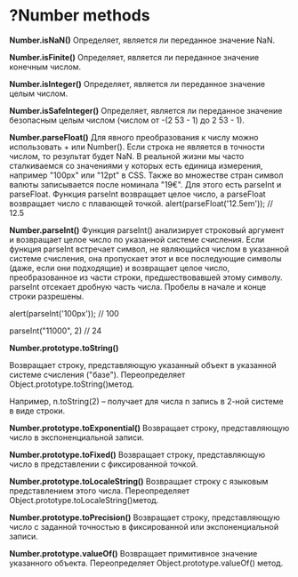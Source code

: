 # ?Number methods

__Number.isNaN()__
Определяет, является ли переданное значение NaN.

__Number.isFinite()__
Определяет, является ли переданное значение конечным числом.

__Number.isInteger()__
Определяет, является ли переданное значение целым числом.

__Number.isSafeInteger()__
Определяет, является ли переданное значение безопасным целым числом (числом от -(2 53 - 1) до 2 53 - 1).

__Number.parseFloat()__
Для явного преобразования к числу можно использовать + или Number(). Если строка не является в точности числом, то результат будет NaN. В реальной жизни мы часто сталкиваемся со значениями у которых есть единица измерения, например "100px" или "12pt" в CSS. Также во множестве стран символ валюты записывается после номинала "19€".  Для этого есть parseInt и parseFloat. Функция parseInt возвращает целое число, а parseFloat возвращает число с плавающей точкой.
alert(parseFloat('12.5em')); // 12.5

__Number.parseInt()__
Функция parseInt() анализирует строковый аргумент и возвращает целое число по указанной системе счисления. 
Если функция parseInt встречает символ, не являющийся числом в указанной системе счисления, она пропускает этот и все последующие символы (даже, если они подходящие) и возвращает целое число, преобразованное из части строки, предшествовавшей этому символу. parseInt отсекает дробную часть числа. Пробелы в начале и конце строки разрешены.

alert(parseInt('100px')); // 100

parseInt("11000", 2) // 24

__Number.prototype.toString()__

Возвращает строку, представляющую указанный объект в указанной системе счисления ("базе"). Переопределяет Object.prototype.toString()метод.

Например, n.toString(2) – получает для числа n запись в 2-ной системе в виде строки.

__Number.prototype.toExponential()__
Возвращает строку, представляющую число в экспоненциальной записи.

__Number.prototype.toFixed()__
Возвращает строку, представляющую число в представлении с фиксированной точкой.

__Number.prototype.toLocaleString()__
Возвращает строку с языковым представлением этого числа. Переопределяет Object.prototype.toLocaleString()метод.

__Number.prototype.toPrecision()__
Возвращает строку, представляющую число с заданной точностью в фиксированной или экспоненциальной записи.

__Number.prototype.valueOf()__
Возвращает примитивное значение указанного объекта. Переопределяет Object.prototype.valueOf() метод.
